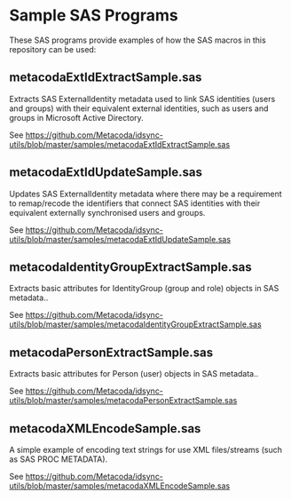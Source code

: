 # Sample SAS Programs

These SAS programs provide examples of how the SAS macros in this repository can be used: 

## metacodaExtIdExtractSample.sas

Extracts SAS ExternalIdentity metadata used to link SAS identities (users and groups) with their
equivalent external identities, such as users and groups in Microsoft Active Directory.

See <https://github.com/Metacoda/idsync-utils/blob/master/samples/metacodaExtIdExtractSample.sas>

## metacodaExtIdUpdateSample.sas

Updates SAS ExternalIdentity metadata where there may be a requirement to remap/recode the
identifiers that connect SAS identities with their equivalent externally synchronised users and
groups.

See <https://github.com/Metacoda/idsync-utils/blob/master/samples/metacodaExtIdUpdateSample.sas>
 
## metacodaIdentityGroupExtractSample.sas

Extracts basic attributes for IdentityGroup (group and role) objects in SAS metadata..

See <https://github.com/Metacoda/idsync-utils/blob/master/samples/metacodaIdentityGroupExtractSample.sas>

## metacodaPersonExtractSample.sas

Extracts basic attributes for Person (user) objects in SAS metadata..

See <https://github.com/Metacoda/idsync-utils/blob/master/samples/metacodaPersonExtractSample.sas>

## metacodaXMLEncodeSample.sas

A simple example of encoding text strings for use XML files/streams (such as SAS PROC METADATA).

See <https://github.com/Metacoda/idsync-utils/blob/master/samples/metacodaXMLEncodeSample.sas>